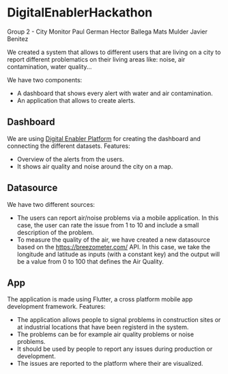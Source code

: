 # DigitalEnablerHackathon

Group 2 - City Monitor
Paul German
Hector Ballega
Mats Mulder
Javier Benitez

We created a system that allows to different users that are living on a city to report different problematics on their living areas like: noise, air contamination, water quality...

We have two components:
- A dashboard that shows every alert with water and air contamination.
- An application that allows to create alerts.

## Dashboard
We are using [Digital Enabler Platform](digitalenabler.eng.it) for creating the dashboard and connecting the different datasets.
Features:
- Overview of the alerts from the users. 
- It shows air quality and noise around the city on a map.

## Datasource

We have two different sources:
- The users can report air/noise problems via a mobile application. In this case, the user can rate the issue from 1 to 10
and include a small description of the problem.
- To measure the quality of the air, we have created a new datasource based on the https://breezometer.com/ API. In this case, we take the longitude and latitude as inputs (with a constant key) and the output will be a value from 0 to 100 that defines the Air Quality.

## App
The application is made using Flutter, a cross platform mobile app development framework.
Features:
- The application allows people to signal problems in construction sites or at industrial locations that have been registerd in the system.
- The problems can be for example air quality problems or noise problems.
- It should be used by people to report any issues during production or development.
- The issues are reported to the platform where their are visualized.
